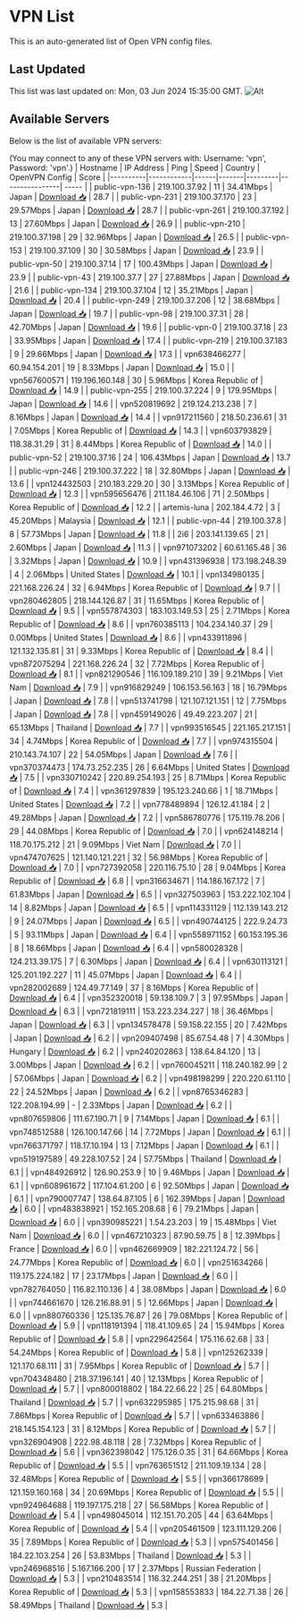 # VPN List

This is an auto-generated list of Open VPN config files.

## Last Updated

This list was last updated on: Mon, 03 Jun 2024 15:35:00 GMT.
![Alt](https://repobeats.axiom.co/api/embed/186b98318ef1479477931607c1ad7d823f12451f.svg "Repobeats analytics image")

## Available Servers

Below is the list of available VPN servers:

(You may connect to any of these VPN servers with: Username: 'vpn', Password: 'vpn'.)
| Hostname | IP Address | Ping | Speed | Country | OpenVPN Config | Score |
|----------|------------|------|-------|---------|----------------| ----- |
| public-vpn-136 | 219.100.37.92 | 11 | 34.41Mbps | Japan | [Download 📥](./configs/server_0_JP.ovpn) | 28.7 |
| public-vpn-231 | 219.100.37.170 | 23 | 29.57Mbps | Japan | [Download 📥](./configs/server_1_JP.ovpn) | 28.7 |
| public-vpn-261 | 219.100.37.192 | 13 | 27.60Mbps | Japan | [Download 📥](./configs/server_2_JP.ovpn) | 26.9 |
| public-vpn-210 | 219.100.37.198 | 29 | 32.96Mbps | Japan | [Download 📥](./configs/server_3_JP.ovpn) | 26.5 |
| public-vpn-153 | 219.100.37.109 | 30 | 30.58Mbps | Japan | [Download 📥](./configs/server_4_JP.ovpn) | 23.9 |
| public-vpn-50 | 219.100.37.14 | 17 | 100.43Mbps | Japan | [Download 📥](./configs/server_5_JP.ovpn) | 23.9 |
| public-vpn-43 | 219.100.37.7 | 27 | 27.88Mbps | Japan | [Download 📥](./configs/server_6_JP.ovpn) | 21.6 |
| public-vpn-134 | 219.100.37.104 | 12 | 35.21Mbps | Japan | [Download 📥](./configs/server_7_JP.ovpn) | 20.4 |
| public-vpn-249 | 219.100.37.206 | 12 | 38.68Mbps | Japan | [Download 📥](./configs/server_8_JP.ovpn) | 19.7 |
| public-vpn-98 | 219.100.37.31 | 28 | 42.70Mbps | Japan | [Download 📥](./configs/server_9_JP.ovpn) | 19.6 |
| public-vpn-0 | 219.100.37.18 | 23 | 33.95Mbps | Japan | [Download 📥](./configs/server_10_JP.ovpn) | 17.4 |
| public-vpn-219 | 219.100.37.183 | 9 | 29.66Mbps | Japan | [Download 📥](./configs/server_11_JP.ovpn) | 17.3 |
| vpn638466277 | 60.94.154.201 | 19 | 8.33Mbps | Japan | [Download 📥](./configs/server_12_JP.ovpn) | 15.0 |
| vpn567600571 | 119.196.160.148 | 30 | 5.96Mbps | Korea Republic of | [Download 📥](./configs/server_13_KR.ovpn) | 14.9 |
| public-vpn-255 | 219.100.37.224 | 9 | 179.95Mbps | Japan | [Download 📥](./configs/server_14_JP.ovpn) | 14.6 |
| vpn520819692 | 219.124.213.238 | 7 | 8.16Mbps | Japan | [Download 📥](./configs/server_15_JP.ovpn) | 14.4 |
| vpn917211560 | 218.50.236.61 | 31 | 7.05Mbps | Korea Republic of | [Download 📥](./configs/server_16_KR.ovpn) | 14.3 |
| vpn603793829 | 118.38.31.29 | 31 | 8.44Mbps | Korea Republic of | [Download 📥](./configs/server_17_KR.ovpn) | 14.0 |
| public-vpn-52 | 219.100.37.16 | 24 | 106.43Mbps | Japan | [Download 📥](./configs/server_18_JP.ovpn) | 13.7 |
| public-vpn-246 | 219.100.37.222 | 18 | 32.80Mbps | Japan | [Download 📥](./configs/server_19_JP.ovpn) | 13.6 |
| vpn124432503 | 210.183.229.20 | 30 | 3.13Mbps | Korea Republic of | [Download 📥](./configs/server_20_KR.ovpn) | 12.3 |
| vpn595656476 | 211.184.46.106 | 71 | 2.50Mbps | Korea Republic of | [Download 📥](./configs/server_21_KR.ovpn) | 12.2 |
| artemis-luna | 202.184.4.72 | 3 | 45.20Mbps | Malaysia | [Download 📥](./configs/server_22_MY.ovpn) | 12.1 |
| public-vpn-44 | 219.100.37.8 | 8 | 57.73Mbps | Japan | [Download 📥](./configs/server_23_JP.ovpn) | 11.8 |
| 2i6 | 203.141.139.65 | 21 | 2.60Mbps | Japan | [Download 📥](./configs/server_24_JP.ovpn) | 11.3 |
| vpn971073202 | 60.61.165.48 | 36 | 3.32Mbps | Japan | [Download 📥](./configs/server_25_JP.ovpn) | 10.9 |
| vpn431396938 | 173.198.248.39 | 4 | 2.06Mbps | United States | [Download 📥](./configs/server_26_US.ovpn) | 10.1 |
| vpn134980135 | 221.168.226.24 | 32 | 6.94Mbps | Korea Republic of | [Download 📥](./configs/server_27_KR.ovpn) | 9.7 |
| vpn280462805 | 218.144.126.87 | 31 | 11.65Mbps | Korea Republic of | [Download 📥](./configs/server_28_KR.ovpn) | 9.5 |
| vpn557874303 | 183.103.149.53 | 25 | 2.71Mbps | Korea Republic of | [Download 📥](./configs/server_29_KR.ovpn) | 8.6 |
| vpn760385113 | 104.234.140.37 | 29 | 0.00Mbps | United States | [Download 📥](./configs/server_30_US.ovpn) | 8.6 |
| vpn433911896 | 121.132.135.81 | 31 | 9.33Mbps | Korea Republic of | [Download 📥](./configs/server_31_KR.ovpn) | 8.4 |
| vpn872075294 | 221.168.226.24 | 32 | 7.72Mbps | Korea Republic of | [Download 📥](./configs/server_32_KR.ovpn) | 8.1 |
| vpn821290546 | 116.109.189.210 | 39 | 9.21Mbps | Viet Nam | [Download 📥](./configs/server_33_VN.ovpn) | 7.9 |
| vpn916829249 | 106.153.56.163 | 18 | 16.79Mbps | Japan | [Download 📥](./configs/server_34_JP.ovpn) | 7.8 |
| vpn513741798 | 121.107.121.151 | 12 | 7.75Mbps | Japan | [Download 📥](./configs/server_35_JP.ovpn) | 7.8 |
| vpn459149026 | 49.49.223.207 | 21 | 65.13Mbps | Thailand | [Download 📥](./configs/server_36_TH.ovpn) | 7.7 |
| vpn993516545 | 221.165.217.151 | 34 | 4.74Mbps | Korea Republic of | [Download 📥](./configs/server_37_KR.ovpn) | 7.7 |
| vpn974315504 | 210.143.74.107 | 22 | 54.05Mbps | Japan | [Download 📥](./configs/server_38_JP.ovpn) | 7.6 |
| vpn370374473 | 174.73.252.235 | 26 | 6.64Mbps | United States | [Download 📥](./configs/server_39_US.ovpn) | 7.5 |
| vpn330710242 | 220.89.254.193 | 25 | 8.71Mbps | Korea Republic of | [Download 📥](./configs/server_40_KR.ovpn) | 7.4 |
| vpn361297839 | 195.123.240.66 | 1 | 18.71Mbps | United States | [Download 📥](./configs/server_41_US.ovpn) | 7.2 |
| vpn778489894 | 126.12.41.184 | 2 | 49.28Mbps | Japan | [Download 📥](./configs/server_42_JP.ovpn) | 7.2 |
| vpn586780776 | 175.119.78.206 | 29 | 44.08Mbps | Korea Republic of | [Download 📥](./configs/server_43_KR.ovpn) | 7.0 |
| vpn624148214 | 118.70.175.212 | 21 | 9.09Mbps | Viet Nam | [Download 📥](./configs/server_44_VN.ovpn) | 7.0 |
| vpn474707625 | 121.140.121.221 | 32 | 56.98Mbps | Korea Republic of | [Download 📥](./configs/server_45_KR.ovpn) | 7.0 |
| vpn727392058 | 220.116.75.10 | 28 | 9.04Mbps | Korea Republic of | [Download 📥](./configs/server_46_KR.ovpn) | 6.8 |
| vpn316634671 | 114.186.167.172 | 7 | 61.83Mbps | Japan | [Download 📥](./configs/server_47_JP.ovpn) | 6.5 |
| vpn327503963 | 153.222.102.104 | 14 | 8.82Mbps | Japan | [Download 📥](./configs/server_48_JP.ovpn) | 6.5 |
| vpn114331129 | 112.139.143.212 | 9 | 24.07Mbps | Japan | [Download 📥](./configs/server_49_JP.ovpn) | 6.5 |
| vpn490744125 | 222.9.24.73 | 5 | 93.11Mbps | Japan | [Download 📥](./configs/server_50_JP.ovpn) | 6.4 |
| vpn558971152 | 60.153.195.36 | 8 | 18.66Mbps | Japan | [Download 📥](./configs/server_51_JP.ovpn) | 6.4 |
| vpn580028328 | 124.213.39.175 | 7 | 6.30Mbps | Japan | [Download 📥](./configs/server_52_JP.ovpn) | 6.4 |
| vpn630113121 | 125.201.192.227 | 11 | 45.07Mbps | Japan | [Download 📥](./configs/server_53_JP.ovpn) | 6.4 |
| vpn282002689 | 124.49.77.149 | 37 | 8.16Mbps | Korea Republic of | [Download 📥](./configs/server_54_KR.ovpn) | 6.4 |
| vpn352320018 | 59.138.109.7 | 3 | 97.95Mbps | Japan | [Download 📥](./configs/server_55_JP.ovpn) | 6.3 |
| vpn721819111 | 153.223.234.227 | 18 | 36.46Mbps | Japan | [Download 📥](./configs/server_56_JP.ovpn) | 6.3 |
| vpn134578478 | 59.158.22.155 | 20 | 7.42Mbps | Japan | [Download 📥](./configs/server_57_JP.ovpn) | 6.2 |
| vpn209407498 | 85.67.54.48 | 7 | 4.30Mbps | Hungary | [Download 📥](./configs/server_58_HU.ovpn) | 6.2 |
| vpn240202863 | 138.64.84.120 | 13 | 3.00Mbps | Japan | [Download 📥](./configs/server_59_JP.ovpn) | 6.2 |
| vpn760045211 | 118.240.182.99 | 2 | 57.06Mbps | Japan | [Download 📥](./configs/server_60_JP.ovpn) | 6.2 |
| vpn498198299 | 220.220.61.110 | 22 | 24.52Mbps | Japan | [Download 📥](./configs/server_61_JP.ovpn) | 6.2 |
| vpn8765346283 | 122.208.194.99 | - | 2.33Mbps | Japan | [Download 📥](./configs/server_62_JP.ovpn) | 6.2 |
| vpn807659806 | 111.67.190.71 | 9 | 7.14Mbps | Japan | [Download 📥](./configs/server_63_JP.ovpn) | 6.1 |
| vpn748512588 | 126.100.147.66 | 14 | 7.72Mbps | Japan | [Download 📥](./configs/server_64_JP.ovpn) | 6.1 |
| vpn766371797 | 118.17.10.194 | 13 | 7.12Mbps | Japan | [Download 📥](./configs/server_65_JP.ovpn) | 6.1 |
| vpn519197589 | 49.228.107.52 | 24 | 57.75Mbps | Thailand | [Download 📥](./configs/server_66_TH.ovpn) | 6.1 |
| vpn484926912 | 126.90.253.9 | 10 | 9.46Mbps | Japan | [Download 📥](./configs/server_67_JP.ovpn) | 6.1 |
| vpn608961672 | 117.104.61.200 | 6 | 92.50Mbps | Japan | [Download 📥](./configs/server_68_JP.ovpn) | 6.1 |
| vpn790007747 | 138.64.87.105 | 6 | 162.39Mbps | Japan | [Download 📥](./configs/server_69_JP.ovpn) | 6.0 |
| vpn483838921 | 152.165.208.68 | 6 | 79.21Mbps | Japan | [Download 📥](./configs/server_70_JP.ovpn) | 6.0 |
| vpn390985221 | 1.54.23.203 | 19 | 15.48Mbps | Viet Nam | [Download 📥](./configs/server_71_VN.ovpn) | 6.0 |
| vpn467210323 | 87.90.59.75 | 8 | 12.39Mbps | France | [Download 📥](./configs/server_72_FR.ovpn) | 6.0 |
| vpn462669909 | 182.221.124.72 | 56 | 24.77Mbps | Korea Republic of | [Download 📥](./configs/server_73_KR.ovpn) | 6.0 |
| vpn251634266 | 119.175.224.182 | 17 | 23.17Mbps | Japan | [Download 📥](./configs/server_74_JP.ovpn) | 6.0 |
| vpn782764050 | 116.82.110.136 | 4 | 38.08Mbps | Japan | [Download 📥](./configs/server_75_JP.ovpn) | 6.0 |
| vpn744661670 | 126.216.88.91 | 5 | 12.66Mbps | Japan | [Download 📥](./configs/server_76_JP.ovpn) | 6.0 |
| vpn880760336 | 125.135.76.87 | 26 | 79.08Mbps | Korea Republic of | [Download 📥](./configs/server_77_KR.ovpn) | 5.9 |
| vpn118191394 | 118.41.109.65 | 24 | 15.94Mbps | Korea Republic of | [Download 📥](./configs/server_78_KR.ovpn) | 5.8 |
| vpn229642564 | 175.116.62.68 | 33 | 54.24Mbps | Korea Republic of | [Download 📥](./configs/server_79_KR.ovpn) | 5.8 |
| vpn125262339 | 121.170.68.111 | 31 | 7.95Mbps | Korea Republic of | [Download 📥](./configs/server_80_KR.ovpn) | 5.7 |
| vpn704348480 | 218.37.196.141 | 40 | 12.13Mbps | Korea Republic of | [Download 📥](./configs/server_81_KR.ovpn) | 5.7 |
| vpn800018802 | 184.22.66.22 | 25 | 64.80Mbps | Thailand | [Download 📥](./configs/server_82_TH.ovpn) | 5.7 |
| vpn632295985 | 175.215.98.68 | 31 | 7.86Mbps | Korea Republic of | [Download 📥](./configs/server_83_KR.ovpn) | 5.7 |
| vpn633463886 | 218.145.154.123 | 31 | 8.12Mbps | Korea Republic of | [Download 📥](./configs/server_84_KR.ovpn) | 5.7 |
| vpn326904908 | 222.98.48.118 | 28 | 7.32Mbps | Korea Republic of | [Download 📥](./configs/server_85_KR.ovpn) | 5.6 |
| vpn362398042 | 175.126.0.35 | 31 | 64.66Mbps | Korea Republic of | [Download 📥](./configs/server_86_KR.ovpn) | 5.5 |
| vpn763651512 | 211.109.19.134 | 28 | 32.48Mbps | Korea Republic of | [Download 📥](./configs/server_87_KR.ovpn) | 5.5 |
| vpn366178699 | 121.159.160.168 | 34 | 20.69Mbps | Korea Republic of | [Download 📥](./configs/server_88_KR.ovpn) | 5.5 |
| vpn924964688 | 119.197.175.218 | 27 | 56.58Mbps | Korea Republic of | [Download 📥](./configs/server_89_KR.ovpn) | 5.4 |
| vpn498045014 | 112.151.70.205 | 44 | 63.64Mbps | Korea Republic of | [Download 📥](./configs/server_90_KR.ovpn) | 5.4 |
| vpn205461509 | 123.111.129.206 | 35 | 7.89Mbps | Korea Republic of | [Download 📥](./configs/server_91_KR.ovpn) | 5.3 |
| vpn575401456 | 184.22.103.254 | 26 | 53.83Mbps | Thailand | [Download 📥](./configs/server_92_TH.ovpn) | 5.3 |
| vpn246968516 | 5.167.166.200 | 17 | 2.37Mbps | Russian Federation | [Download 📥](./configs/server_93_RU.ovpn) | 5.3 |
| vpn210483514 | 116.32.244.251 | 38 | 21.20Mbps | Korea Republic of | [Download 📥](./configs/server_94_KR.ovpn) | 5.3 |
| vpn158553833 | 184.22.71.38 | 26 | 58.49Mbps | Thailand | [Download 📥](./configs/server_95_TH.ovpn) | 5.3 |
